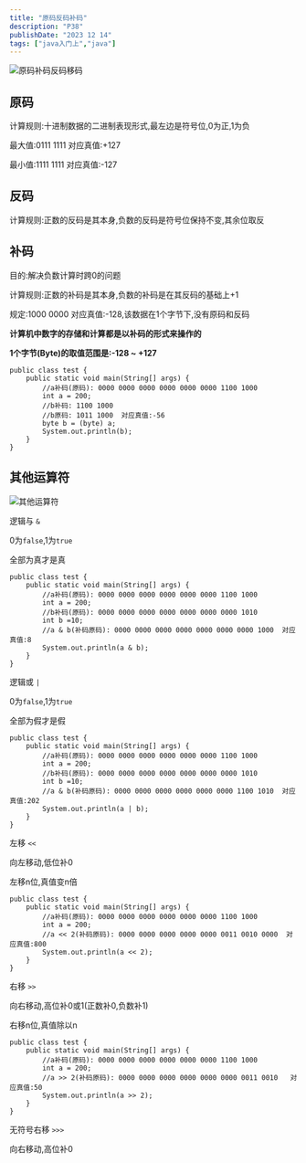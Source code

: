 ```yaml
---
title: "原码反码补码"
description: "P38"
publishDate: "2023 12 14"
tags: ["java入门上","java"]
---
```


![原码补码反码移码](https://image-resources.vercel.app/photos/thumbnail/%E5%8E%9F%E7%A0%81%E5%8F%8D%E7%A0%81%E8%A1%A5%E7%A0%81%E7%A7%BB%E7%A0%81-ccf4df.jpg)

## 原码

计算规则:十进制数据的二进制表现形式,最左边是符号位,0为正,1为负

最大值:0111 1111  对应真值:+127

最小值:1111 1111  对应真值:-127

## 反码

计算规则:正数的反码是其本身,负数的反码是符号位保持不变,其余位取反

## 补码

目的:解决负数计算时跨0的问题

计算规则:正数的补码是其本身,负数的补码是在其反码的基础上+1

规定:1000 0000  对应真值:-128,该数据在1个字节下,没有原码和反码

**计算机中数字的存储和计算都是以补码的形式来操作的**

**1个字节(Byte)的取值范围是:-128 ~ +127**

```
public class test {
    public static void main(String[] args) {
        //a补码(原码): 0000 0000 0000 0000 0000 0000 1100 1000
        int a = 200;
        //b补码: 1100 1000
        //b原码: 1011 1000  对应真值:-56
        byte b = (byte) a;
        System.out.println(b);
    }
}
```

## 其他运算符

![其他运算符](https://image-resources.vercel.app/photos/thumbnail/%E5%85%B6%E4%BB%96%E8%BF%90%E7%AE%97%E7%AC%A6-ccf4df.jpg)

逻辑与 `&`

0为`false`,1为`true`

全部为真才是真

```
public class test {
    public static void main(String[] args) {
        //a补码(原码): 0000 0000 0000 0000 0000 0000 1100 1000
        int a = 200;                
        //b补码(原码): 0000 0000 0000 0000 0000 0000 0000 1010
        int b =10;  
        //a & b(补码原码): 0000 0000 0000 0000 0000 0000 0000 1000  对应真值:8                
        System.out.println(a & b);  
    }
}
```

逻辑或 `|`

0为`false`,1为`true`

全部为假才是假

```
public class test {
    public static void main(String[] args) {
        //a补码(原码): 0000 0000 0000 0000 0000 0000 1100 1000
        int a = 200;  
        //b补码(原码): 0000 0000 0000 0000 0000 0000 0000 1010              
        int b =10;      
        //a & b(补码原码): 0000 0000 0000 0000 0000 0000 1100 1010  对应真值:202            
        System.out.println(a | b);  
    }
}
```

左移 `<<` 

向左移动,低位补0

左移n位,真值变n倍

```
public class test {
    public static void main(String[] args) {
        //a补码(原码): 0000 0000 0000 0000 0000 0000 1100 1000
        int a = 200;
        //a << 2(补码原码): 0000 0000 0000 0000 0000 0011 0010 0000  对应真值:800                
        System.out.println(a << 2); 
    }
}
```

右移 `>>` 

向右移动,高位补0或1(正数补0,负数补1)

右移n位,真值除以n

```
public class test {
    public static void main(String[] args) {
        //a补码(原码): 0000 0000 0000 0000 0000 0000 1100 1000
        int a = 200;              
        //a >> 2(补码原码): 0000 0000 0000 0000 0000 0000 0011 0010   对应真值:50  
        System.out.println(a >> 2); 
    }
}
```

无符号右移 `>>>`

向右移动,高位补0